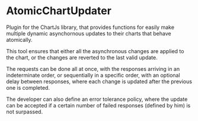 # AtomicChartUpdater

Plugin for the ChartJs library, that provides functions for easily make multiple dynamic asynchornous updates to their charts that behave atomically.

This tool ensures that either all the asynchronous changes are applied to the chart, or the changes are reverted to the last valid update.

The requests can be done all at once, with the responses arriving in an indeterminate order, or sequentially in a specific order, with an optional delay between responses, where each change is updated after the previous one is completed.

The developer can also define an error tolerance policy, where the update can be accepted if a certain number of failed responses (defined by him) is not surpassed.
